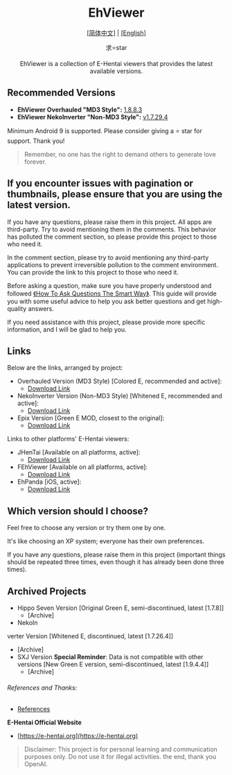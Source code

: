 <h1 align="center">EhViewer</h1>

<p align="center">
  <a href="https://github.com/liufuyou/EhViewer/blob/main/README-ZH.md">[简体中文]</a>
  <span>|</span>
  <a href="https://github.com/liufuyou/EhViewer">[English]</a>
</p>

<p align="center">求⭐️star</p>
<p align="center">EhViewer is a collection of E-Hentai viewers that provides the latest available versions.</p>

## Recommended Versions

* **EhViewer Overhauled "MD3 Style":** [1.8.8.3](https://github.com/Ehviewer-Overhauled/Ehviewer/releases)
* **EhViewer NekoInverter "Non-MD3 Style":** [v1.7.29.4](https://github.com/EhViewer-NekoInverter/EhViewer/releases)

Minimum Android 9 is supported. Please consider giving a ⭐️ star for support. Thank you!

> Remember, no one has the right to demand others to generate love forever.

## If you encounter issues with pagination or thumbnails, please ensure that you are using the latest version.

If you have any questions, please raise them in this project. All apps are third-party. Try to avoid mentioning them in the comments. This behavior has polluted the comment section, so please provide this project to those who need it.

In the comment section, please try to avoid mentioning any third-party applications to prevent irreversible pollution to the comment environment. You can provide the link to this project to those who need it.

Before asking a question, make sure you have properly understood and followed [《How To Ask Questions The Smart Way》](http://www.catb.org/~esr/faqs/smart-questions.html). This guide will provide you with some useful advice to help you ask better questions and get high-quality answers.

If you need assistance with this project, please provide more specific information, and I will be glad to help you.

## Links

Below are the links, arranged by project:

* Overhauled Version (MD3 Style) [Colored E, recommended and active]:
  * [Download Link](https://github.com/Ehviewer-Overhauled/Ehviewer/releases)
* NekoInverter Version (Non-MD3 Style) [Whitened E, recommended and active]:
  * [Download Link](https://github.com/EhViewer-NekoInverter/EhViewer/releases)
* Epix Version [Green E MOD, closest to the original]:
  * [Download Link](https://github.com/exzhawk/EhViewer/releases)

Links to other platforms' E-Hentai viewers:

* JHenTai [Available on all platforms, active]:
  * [Download Link](https://github.com/jiangtian616/JHenTai/releases)
* FEhViewer [Available on all platforms, active]:
  * [Download Link](https://github.com/honjow/FEhViewer/releases)
* EhPanda [iOS, active]:
  * [Download Link](https://github.com/EhPanda-Team/EhPanda/blob/main/READMEs/README.md)

## Which version should I choose?

Feel free to choose any version or try them one by one.

It's like choosing an XP system; everyone has their own preferences.

If you have any questions, please raise them in this project (important things should be repeated three times, even though it has already been done three times).

## Archived Projects

* Hippo Seven Version [Original Green E, semi-discontinued, latest [1.7.8]]
  * [Archive]
* NekoIn

verter Version [Whitened E, discontinued, latest [1.7.26.4]]
  * [Archive]
* SXJ Version **Special Reminder**: Data is not compatible with other versions [New Green E version, semi-discontinued, latest [1.9.4.4]]
  * [Archive]

###### References and Thanks:

* [References](https://github.com/liufuyou/EhViewer/tree/References)

**E-Hentai Official Website**

* [https://e-hentai.org](https://e-hentai.org)

> Disclaimer: This project is for personal learning and communication purposes only. Do not use it for illegal activities.
the end, thank you OpenAI.
